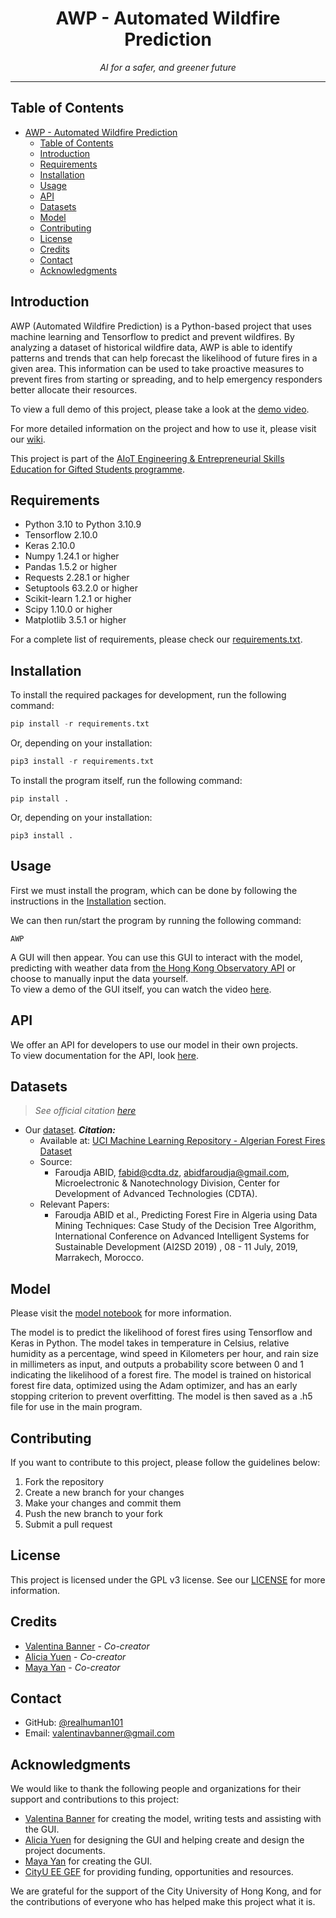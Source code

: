 # <div align="center">AWP - Automated Wildfire Prediction</div>

<div align="center"><i>AI for a safer, and greener future</i></div>

***

## Table of Contents

- [AWP - Automated Wildfire Prediction](#awp---automated-wildfire-prediction)
  - [Table of Contents](#table-of-contents)
  - [Introduction](#introduction)
  - [Requirements](#requirements)
  - [Installation](#installation)
  - [Usage](#usage)
  - [API](#api)
  - [Datasets](#datasets)
  - [Model](#model)
  - [Contributing](#contributing)
  - [License](#license)
  - [Credits](#credits)
  - [Contact](#contact)
  - [Acknowledgments](#acknowledgments)

## Introduction

AWP (Automated Wildfire Prediction) is a Python-based project that uses machine learning and Tensorflow to predict and prevent wildfires. By analyzing a dataset of historical wildfire data, AWP is able to identify patterns and trends that can help forecast the likelihood of future fires in a given area. This information can be used to take proactive measures to prevent fires from starting or spreading, and to help emergency responders better allocate their resources.

To view a full demo of this project, please take a look at the [demo video](https://youtu.be/9h0zErdJY9c).

For more detailed information on the project and how to use it, please visit our [wiki](https://github.com/realhuman101/AWP/wiki).

This project is part of the [AIoT Engineering & Entrepreneurial Skills Education for Gifted Students programme](https://cityueegef.github.io/about/).

## Requirements

- Python 3.10 to Python 3.10.9
- Tensorflow 2.10.0
- Keras 2.10.0
- Numpy 1.24.1 or higher
- Pandas 1.5.2 or higher
- Requests 2.28.1 or higher
- Setuptools 63.2.0 or higher
- Scikit-learn 1.2.1 or higher
- Scipy 1.10.0 or higher
- Matplotlib 3.5.1 or higher
  
For a complete list of requirements, please check our [requirements.txt](requirements.txt).

## Installation

To install the required packages for development, run the following command:

```py
pip install -r requirements.txt
```

Or, depending on your installation:

```py
pip3 install -r requirements.txt
```

To install the program itself, run the following command:

```shell
pip install .
```

Or, depending on your installation:

```shell
pip3 install .
```

## Usage

First we must install the program, which can be done by following the instructions in the [Installation](#installation) section.

We can then run/start the program by running the following command:

```shell
AWP
```

A GUI will then appear. You can use this GUI to interact with the model, predicting with weather data from [the Hong Kong Observatory API](https://www.hko.gov.hk/en/weatherAPI/doc/files/HKO_Open_Data_API_Documentation.pdf) or choose to manually input the data yourself.  
To view a demo of the GUI itself, you can watch the video [here](https://youtu.be/Q6VV1mRQrMY). 

## API

We offer an API for developers to use our model in their own projects.  
To view documentation for the API, look [here](docs/API.md).

## Datasets

> *See official citation [here](src/model/datasets/README.md)*

- Our [dataset](src/model/datasets/dataset.csv). ***Citation:***
  - Available at: [UCI Machine Learning Repository - Algerian Forest Fires Dataset](https://archive.ics.uci.edu/ml/datasets/Algerian+Forest+Fires+Dataset++#)
  - Source:
    - Faroudja ABID, fabid@cdta.dz, abidfaroudja@gmail.com, Microelectronic & Nanotechnology Division, Center for Development of Advanced Technologies (CDTA).
  - Relevant Papers:
    - Faroudja ABID et al., Predicting Forest Fire in Algeria using Data Mining Techniques: Case Study of the Decision Tree Algorithm, International Conference on Advanced Intelligent Systems for Sustainable Development (AI2SD 2019) , 08 - 11 July, 2019, Marrakech, Morocco.

## Model

Please visit the [model notebook](src/model/model.ipynb) for more information.  

The model is to predict the likelihood of forest fires using Tensorflow and Keras in Python. The model takes in temperature in Celsius, relative humidity as a percentage, wind speed in Kilometers per hour, and rain size in millimeters as input, and outputs a probability score between 0 and 1 indicating the likelihood of a forest fire. The model is trained on historical forest fire data, optimized using the Adam optimizer, and has an early stopping criterion to prevent overfitting. The model is then saved as a .h5 file for use in the main program.

## Contributing

If you want to contribute to this project, please follow the guidelines below:

1. Fork the repository
2. Create a new branch for your changes
3. Make your changes and commit them
4. Push the new branch to your fork
5. Submit a pull request

## License

This project is licensed under the GPL v3 license. See our [LICENSE](LICENSE) for more information.

## Credits

- [Valentina Banner](https://github.com/realhuman101) - *Co-creator*
- [Alicia Yuen](https://github.com/Alicia1234567891) - *Co-creator*
- [Maya Yan](https://github.com/mayahkg) - *Co-creator*

## Contact

- GitHub: [@realhuman101](https://github.com/realhuman101)
- Email: valentinavbanner@gmail.com

## Acknowledgments

We would like to thank the following people and organizations for their support and contributions to this project:

- [Valentina Banner](https://realhuman101.github.io/) for creating the model, writing tests and assisting with the GUI.
- [Alicia Yuen](https://github.com/Alicia1234567891) for designing the GUI and helping create and design the project documents.
- [Maya Yan](https://github.com/mayahkg) for creating the GUI.
- [CityU EE GEF](https://cityueegef.github.io/) for providing funding, opportunities and resources.

We are grateful for the support of the City University of Hong Kong, and for the contributions of everyone who has helped make this project what it is.
